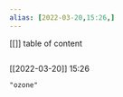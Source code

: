 ```yaml
---
alias: [2022-03-20,15:26,]
---
```

[[]]
table of content
```toc
```

[[2022-03-20]] 15:26

```query
"ozone"
```